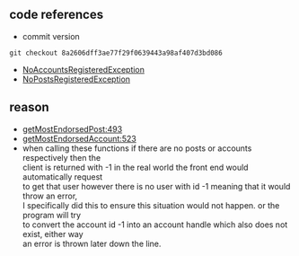 ## code references
- commit version
```  
git checkout 8a2606dff3ae77f29f0639443a98af407d3bd086  
```  
- [NoAccountsRegisteredException](src/socialmedia/NoAccountsRegisteredException.java)
- [NoPostsRegisteredException](src/socialmedia/NoPostsRegisteredException.java)

## reason
- [getMostEndorsedPost:493](src/socialmedia/SocialMedia.java)
- [getMostEndorsedAccount:523](src/socialmedia/SocialMedia.java)
- when calling these functions if there are no posts or accounts respectively then the  
  client is returned with -1 in the real world the front end would automatically request  
  to get that user however there is no user with id -1 meaning that it would throw an error,  
  I specifically did this to ensure this situation would not happen. or the program will try  
  to convert the account id -1 into an account handle which also does not exist, either way  
  an error is thrown later down the line.